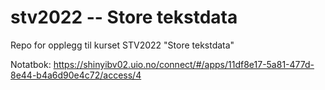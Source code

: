 # stv2022 -- Store tekstdata

Repo for opplegg til kurset STV2022 "Store tekstdata"

Notatbok:
https://shinyibv02.uio.no/connect/#/apps/11df8e17-5a81-477d-8e44-b4a6d90e4c72/access/4
